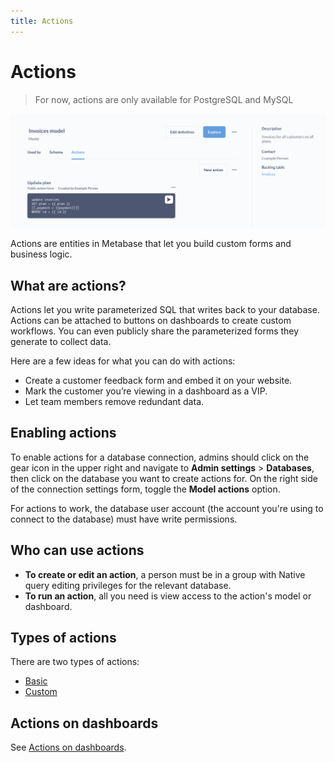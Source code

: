 ```yaml
---
title: Actions
---
```


# Actions

> For now, actions are only available for PostgreSQL and MySQL

![Example action](./images/example-action.png)

Actions are entities in Metabase that let you build custom forms and business logic.

## What are actions?

Actions let you write parameterized SQL that writes back to your database. Actions can be attached to buttons on dashboards to create custom workflows. You can even publicly share the parameterized forms they generate to collect data.

Here are a few ideas for what you can do with actions:

- Create a customer feedback form and embed it on your website.
- Mark the customer you’re viewing in a dashboard as a VIP.
- Let team members remove redundant data.

## Enabling actions

To enable actions for a database connection, admins should click on the gear icon in the upper right and navigate to **Admin settings** > **Databases**, then click on the database you want to create actions for. On the right side of the connection settings form, toggle the **Model actions** option.

For actions to work, the database user account (the account you're using to connect to the database) must have write permissions.

## Who can use actions

- **To create or edit an action**, a person must be in a group with Native query editing privileges for the relevant database.
-  **To run an action**, all you need is view access to the action's model or dashboard.

## Types of actions

There are two types of actions:

- [Basic](./basic.md)
- [Custom](./custom.md)

## Actions on dashboards

See [Actions on dashboards](../dashboards/actions.md).

